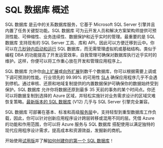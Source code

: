 <properties
   pageTitle="什么是 SQL 数据库"
   description="了解 Azure SQL 数据库、Microsoft 的关系数据库管理系统 (RDBMS) 和云中 PaaS 解决方案的技术详细信息与功能。"
   services="sql-database"
   documentationCenter=""
   authors="shontnew"
   manager="jeffreyg"
   editor="monicar"/>

<tags
   ms.service="sql-database"
   ms.devlang="na"
   ms.topic="article"
   ms.tgt_pltfrm="na"
   ms.workload="data-management"
   ms.date="04/14/2015"
   wacn.date="05/25/2015"
   ms.author="shkurhek"/>

# SQL 数据库 概述

SQL 数据库 是云中的关系数据库服务，它基于 Microsoft SQL Server 引擎并且内置了任务关键型功能。SQL 数据库 可为云开发人员和解决方案架构师提供可预测性能、可伸缩性、业务连续性、数据保护和近乎实时的管理。最重要的是 SQL 数据库 支持现有的 SQL Server 工具、库和 API，因此可以方便迁移到云中。你可以在[几秒钟内启动和运行](sql-database-get-started) SQL 数据库，而无需管理虚拟机或基础结构。类似于编程 DBA 的功能提高了开发运营效率，自我管理可确保对数据库执行近乎实时的维护。这样，你便可以将工作重心放在开发和管理应用程序上。

SQL 数据库 允许你[向上扩展](sql-database-service-tiers)或[向外扩展](sql-database-elastic-scale-get-started)到数千个数据库，你可以根据需要上调或下调可预测的性能。行业领先的 99.99% 的可用性 [SLA](/support/legal/sla) 确保应用程序几乎不会遇到停机。通过审核、还原和地域复制提供的内置数据保护可确保你的数据始终受到保护。SQL 数据库 允许你将数据还原到最多 35 天前的事务的某个时间点。你还可以将数据复制到选择的 Azure 区域，并轻松实施针对业务需求设计的区域灾难恢复策略。[最新版本的 SQL 数据库](sql-database-preview-whats-new) (V12) 几乎与 SQL Server 引擎完全兼容。

SQL 数据库 可部署在基本、标准和高级[服务层](sql-database-service-tiers)中，支持轻型到重型数据库工作负载，因此，你可以针对创新应用程序设计跨层转移或混用不同的层。凭借 Azure 的功能和作用范围，你可以将 Azure 服务与 SQL 数据库 搭配使用以满足独特的现代应用程序设计需求，提高成本和资源效益，发掘新的商机。

开始使用[试用版](/pricing/1rmb-trial)并了解[如何创建你的第一个 SQL 数据库](sql-database-get-started)！

<!--HONumber=55-->